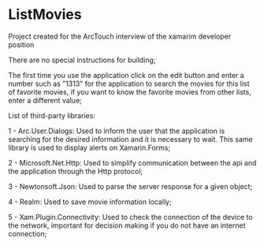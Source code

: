 # ListMovies
Project created for the ArcTouch interview of the xamarim developer position

There are no special instructions for building;

The first time you use the application click on the edit button and enter a number such as "1313" for the application to search the movies for this list of favorite movies, if you want to know the favorite movies from other lists, enter a different value;


List of third-party libraries:

1 - Arc.User.Dialogs: Used to inform the user that the application is searching for the desired information and it is necessary to wait. This same library is used to display alerts on Xamarin.Forms;

2 - Microsoft.Net.Http: Used to simplify communication between the api and the application through the Http protocol;

3 - Newtonsoft.Json: Used to parse the server response for a given object;

4 - Realm: Used to save movie information locally;

5 - Xam.Plugin.Connectivity: Used to check the connection of the device to the network, important for decision making if you do not have an internet connection;
